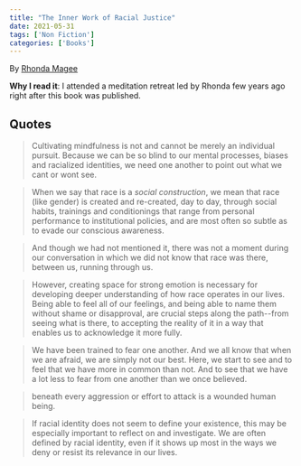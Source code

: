 ```yaml
---
title: "The Inner Work of Racial Justice"
date: 2021-05-31
tags: ['Non Fiction']
categories: ['Books']
---
```


By [Rhonda Magee](https://www.rhondavmagee.com/)
  

**Why I read it**: I attended a meditation retreat led by Rhonda few years ago right after this book was published.



## Quotes

> Cultivating mindfulness is not and cannot be merely an individual pursuit. Because we can be so blind to our mental processes, biases and racialized identities, we need one another to point out what we cant or wont see. 

<!-- -->

> When we say that race is a _social construction_, we mean that race (like gender) is created and re-created, day to day, through social habits, trainings and conditionings that range from personal performance to institutional policies, and are most often so subtle as to evade our conscious awareness. 

<!-- -->

> And though we had not mentioned it, there was not a moment during our conversation in which we did not know that race was there, between us, running through us. 

<!-- -->

> However, creating space for strong emotion is necessary for developing deeper understanding of how race operates in our lives. Being able to feel all of our feelings, and being able to name them without shame or disapproval, are crucial steps along the path--from seeing what is there, to accepting the reality of it in a way that enables us to acknowledge it more fully. 

<!-- -->

> We have been trained to fear one another. And we all know that when we are afraid, we are simply not our best. Here, we start to see and to feel that we have more in common than not. And to see that we have a lot less to fear from one another than we once believed. 

<!-- -->

> beneath every aggression or effort to attack is a wounded human being. 

<!-- -->

> If racial identity does not seem to define your existence, this may be especially important to reflect on and investigate. We are often defined by racial identity, even if it shows up most in the ways we deny or resist its relevance in our lives. 